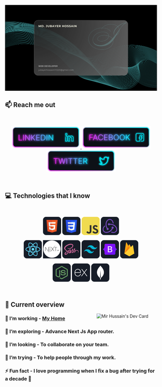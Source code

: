 <a target="_blank" href="https://jubayer-hossain-53fbf.web.app/">
<img src="assets/jubayer_banner.svg" />
</a>

<!-- ## :chart_with_upwards_trend: Current Stats

<br />
<p align="center">
  <img width="60%" src="https://github-readme-streak-stats.herokuapp.com?user=mir-hussain&theme=react&hide_border=true&background=0D1117&stroke=0D1117&fire=FF1CF7&sideLabels=00F0FF&currStreakNum=FF1CF7&ring=FF1CF7&currStreakLabel=FF1CF7&sideNums=00F0FF" />
</p> -->

## :mailbox: Reach me out

<br />

<p align="center">
  <a href="https://www.linkedin.com/in/jubayer-codes/">
    <img height="75" src="assets/Linkedin.png">
  </a>
  <a href="https://www.facebook.com/jubayerCodes/">
    <img height="75" src="assets/Facebook.png">
  </a>
  <a href="https://x.com/jubayerC1112">
    <img height="75" src="assets/Twitter.png">
  </a>
</p>

<br />

## :computer: Technologies that I know

<br>
<p align="center">
<img src="assets/html.png"/>
<img src="assets/css.png"/>
<img src="assets/javascript.png"/>
<img src="assets/redux.png"/>
</p>
<p align="center">
<img src="assets/react.png"/>
<img style="width: 60px; max-width: 100%;" src="assets/nextjs.png"/>
<img src="assets/sass.png"/>
<img src="assets/tailwind.png"/>
<img src="assets/bootstrap.png"/>
<img src="assets/firebase.png"/>
</p>
<p align="center">
<img src="assets/node.png"/>
<img src="assets/express.png"/>
<img src="assets/mongodb.png"/>
</p><br/>

## :eyes: Current overview

<div align="left">
<a href="https://app.daily.dev/jubayerhossain1112"><img align="right" src="https://api.daily.dev/devcards/v2/ImcGxSwAcUuAmxVhYo68K.png?r=y75&type=default" width="200" alt="Mir Hussain's Dev Card"/></a>
</div>

### 🔭 I’m working - <a href="https://myhome-5ccef.web.app/">My Home</a>

### 🌱 I’m exploring - Advance Next Js App router.

### 👯 I’m looking - To collaborate on your team.

### 🤔 I’m trying - To help people through my work.

### ⚡ Fun fact - I love programming when I fix a bug after trying for a decade 🫠

<!-- <br /> -->

<!-- ## :book: My recent blog posts -->

<!-- BLOG-POST-LIST:START -->

<!-- - [Common interview questions that you need to know as a junior JavaScript developer.](https://dev.to/mirhussain/common-interview-questions-that-you-need-to-know-as-a-junior-javascript-developer-29a6)
- [What the heck is JSX in React.](https://dev.to/mirhussain/what-the-heck-is-jsx-in-react-3f0a)
- [A cleaner approach to write JavaScript &lpar;Bonus tips in the end.&rpar;](https://dev.to/mirhussain/a-cleaner-approach-to-write-javascript-bonus-tips-in-the-end-58ng) -->
<!-- BLOG-POST-LIST:END -->

